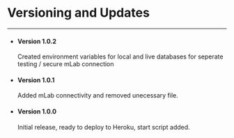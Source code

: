 <h1>Versioning and Updates</h1>
<hr>
<ul>
    <li>
        <h4>Version 1.0.2</h1>
        <p>Created environment variables for local and live databases for seperate testing / secure mLab connection</p>
    </li>
    <li>
        <h4>Version 1.0.1</h1>
        <p>Added mLab connectivity and removed unecessary file.</p>
    </li>
    <li>
        <h4>Version 1.0.0</h1>
        <p>Initial release, ready to deploy to Heroku, start script added.</p>
    </li>
</ul>
